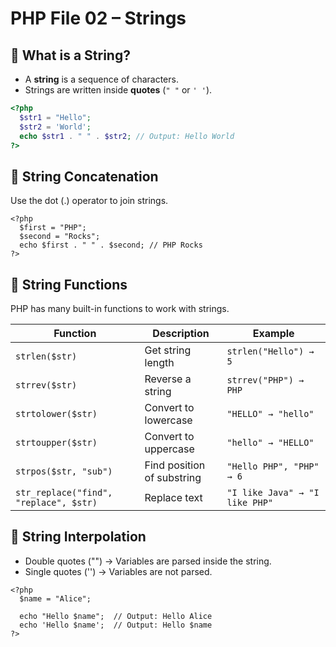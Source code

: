 # PHP File 02 – Strings

## 🔹 What is a String?
- A **string** is a sequence of characters.
- Strings are written inside **quotes** (`" "` or `' '`).

```php
<?php
  $str1 = "Hello";
  $str2 = 'World';
  echo $str1 . " " . $str2; // Output: Hello World
?>
```

## 🔹 String Concatenation
Use the dot (.) operator to join strings.

```
<?php
  $first = "PHP";
  $second = "Rocks";
  echo $first . " " . $second; // PHP Rocks
?>
```

## 🔹 String Functions
PHP has many built-in functions to work with strings.

| Function | Description | Example |
|----------|-------------|---------|
| `strlen($str)` | Get string length | `strlen("Hello") → 5` |
| `strrev($str)` | Reverse a string | `strrev("PHP") → PHP` |
| `strtolower($str)` | Convert to lowercase | `"HELLO" → "hello"` |
| `strtoupper($str)` | Convert to uppercase | `"hello" → "HELLO"` |
| `strpos($str, "sub")` | Find position of substring | `"Hello PHP", "PHP" → 6` |
| `str_replace("find", "replace", $str)` | Replace text | `"I like Java" → "I like PHP"` |


## 🔹 String Interpolation
- Double quotes ("") → Variables are parsed inside the string.
- Single quotes ('') → Variables are not parsed.
```
<?php
  $name = "Alice";

  echo "Hello $name";  // Output: Hello Alice
  echo 'Hello $name';  // Output: Hello $name
?>
```
